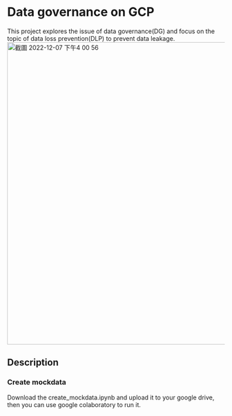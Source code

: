 # Data governance on GCP

This project explores the issue of data governance(DG) and focus on the topic of data loss prevention(DLP) to prevent data leakage.
<img width="700" alt="截圖 2022-12-07 下午4 00 56" src="https://user-images.githubusercontent.com/92499570/206121544-60966895-8efb-439c-bf66-c22049bfaffa.png">

## Description

### Create mockdata
Download the create_mockdata.ipynb and upload it to your google drive, then you can use google colaboratory to run it.
